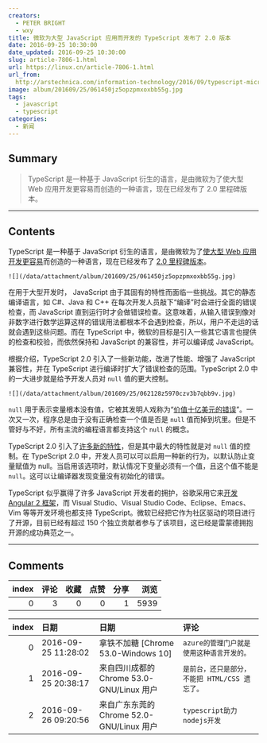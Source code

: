 ```yaml
---
creators:
  - PETER BRIGHT
  - wxy
title: 微软为大型 JavaScript 应用而开发的 TypeScript 发布了 2.0 版本
date: 2016-09-25 10:30:00
date_updated: 2016-09-25 10:30:00
slug: article-7806-1.html
url: https://linux.cn/article-7806-1.html
url_from: 
  http://arstechnica.com/information-technology/2016/09/typescript-microsofts-javascript-for-big-applications-reaches-version-2-0/
image: album/201609/25/061450jz5opzpmxoxbb55g.jpg
tags:
  - javascript
  - typescript
categories:
  - 新闻
---
```


## Summary

> TypeScript 是一种基于 JavaScript 衍生的语言，是由微软为了使大型 Web 应用开发更容易而创造的一种语言，现在已经发布了 2.0 里程碑版本。

***

<!-- more -->

## Contents

TypeScript 是一种基于 JavaScript 衍生的语言，是由微软为了[使大型 Web 应用开发更容易](http://arstechnica.com/information-technology/2012/10/microsoft-typescript-the-javascript-we-need-or-a-solution-looking-for-a-problem/)而创造的一种语言，现在已经发布了 [2.0 里程碑版本](https://blogs.msdn.microsoft.com/typescript/2016/09/22/announcing-typescript-2-0/)。

`![](/data/attachment/album/201609/25/061450jz5opzpmxoxbb55g.jpg)`

在用于大型开发时， JavaScript 由于其固有的特性而面临一些挑战。其它的静态编译语言，如 C#、Java 和 C++ 在每次开发人员敲下“编译”时会进行全面的错误检查，而 JavaScript 直到运行时才会做错误检查。这意味着，从输入错误到像对非数字进行数学运算这样的错误用法都根本不会遇到检查，所以，用户不走运的话就会遇到这些问题。而在 TypeScript 中，微软的目标是引入一些其它语言也提供的检查和校验，而依然保持和 JavaScript 的兼容性，并可以编译成 JavaScript。

根据介绍，TypeScript 2.0 引入了一些新功能，改进了性能、增强了 JavaScript 兼容性，并在 TypeScript 进行编译时扩大了错误检查的范围。TypeScript 2.0 中的一大进步就是给予开发人员对 `null` 值的更大控制。

`![](/data/attachment/album/201609/25/062128z5970czv3b7qbb9v.jpg)`

`null` 用于表示变量根本没有值，它被其发明人戏称为“[价值十亿美元的错误](https://www.infoq.com/presentations/Null-References-The-Billion-Dollar-Mistake-Tony-Hoare)”。一次又一次，程序总是由于没有正确检查一个值是否是 `null` 值而掉到坑里。但是不管好与不好，所有主流的编程语言都支持这个 `null` 的概念。

TypeScript 2.0 引入了[许多新的特性](https://github.com/Microsoft/TypeScript/wiki/What%27s-new-in-TypeScript)，但是其中最大的特性就是对 `null` 值的控制。在 TypeScript 2.0 中，开发人员可以可以启用一种新的行为，以默认防止变量赋值为 null。当启用该选项时，默认情况下变量必须有一个值，且这个值不能是 `null`。这可以让编译器发现变量没有初始化的错误。

TypeScript 似乎赢得了许多 JavaScript 开发者的拥护，谷歌采用它来[开发 Angular 2 框架](https://blogs.msdn.microsoft.com/typescript/2015/03/05/angular-2-built-on-typescript/)，而 Visual Studio、Visual Studio Code、Eclipse、Emacs、Vim 等等开发环境也都支持 TypeScript。微软已经把它作为社区驱动的项目进行了开源，目前已经有超过 150 个独立贡献者参与了该项目，这已经是雷蒙德拥抱开源的成功典范之一。

***

## Comments


|   index |   评论 |   收藏 |   点赞 |   分享 |   浏览 |
|--------:|-------:|-------:|-------:|-------:|-------:|
|       0 |      3 |      0 |      0 |      1 |   5939 |

|   index | 日期                | 日期                                      | 评论                                           |
|--------:|:--------------------|:------------------------------------------|:-----------------------------------------------|
|       0 | 2016-09-25 11:28:02 | 拿铁不加糖 [Chrome 53.0-Windows 10]       | `azure的管理门户就是使用这种语言开发的。`      |
|       1 | 2016-09-25 20:38:17 | 来自四川成都的 Chrome 53.0-GNU/Linux 用户 | `是前台，还只是部分，不能把 HTML/CSS 遗忘了。` |
|       2 | 2016-09-26 09:20:56 | 来自广东东莞的 Chrome 52.0-GNU/Linux 用户 | `typescript助力nodejs开发`                     |

